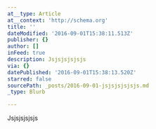 ```yaml
---
at__type: Article
at__context: 'http://schema.org'
title: ''
dateModified: '2016-09-01T15:38:11.513Z'
publisher: {}
author: []
inFeed: true
description: Jsjsjsjsjsjs
via: {}
datePublished: '2016-09-01T15:38:13.520Z'
starred: false
sourcePath: _posts/2016-09-01-jsjsjsjsjsjs.md
_type: Blurb

---
```

Jsjsjsjsjsjs